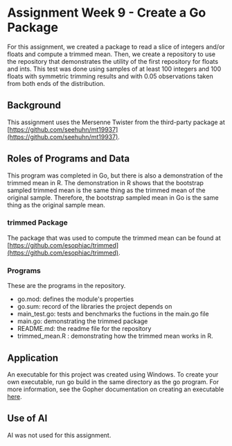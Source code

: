 # Assignment Week 9 - Create a Go Package
For this assignment, we created a package to read a slice of integers and/or floats and compute a trimmed mean. Then, we create a repository to use the repository that demonstrates the utility of the first repository for floats and ints. This test was done using samples of at least 100 integers and 100 floats with symmetric trimming results and with 0.05 observations taken from both ends of the distribution. 

## Background
This assignment uses the Mersenne Twister from the third-party package at [https://github.com/seehuhn/mt19937](https://github.com/seehuhn/mt19937).

## Roles of Programs and Data
This program was completed in Go, but there is also a demonstration of the trimmed mean in R. The demonstration in R shows that the bootstrap sampled trimmed mean is the same thing as the trimmed mean of the original sample. Therefore, the bootstrap sampled mean in Go is the same thing as the original sample mean.

### trimmed Package
The package that was used to compute the trimmed mean can be found at [https://github.com/esophiac/trimmed](https://github.com/esophiac/trimmed).

### Programs
These are the programs in the repository.
- go.mod: defines the module's properties
- go.sum: record of the libraries the project depends on
- main_test.go: tests and benchmarks the fuctions in the main.go file
- main.go: demonstrating the trimmed package
- README.md: the readme file for the repository
- trimmed_mean.R : demonstrating how the trimmed mean works in R.

## Application
An executable for this project was created using Windows. To create your own executable, run go build in the same directory as the go program. For more information, see the Gopher documentation on creating an executable [here](https://go.dev/doc/tutorial/compile-install).

## Use of AI
AI was not used for this assignment.